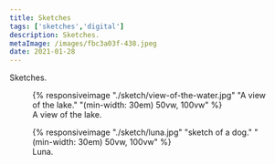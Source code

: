 ```yaml
---
title: Sketches
tags: ['sketches','digital']
description: Sketches. 
metaImage: /images/fbc3a03f-438.jpeg
date: 2021-01-28
---
```

Sketches. 

<figure>{% responsiveimage "./sketch/view-of-the-water.jpg" "A view of the lake." "(min-width: 30em) 50vw, 100vw" %}<figcaption>A view of the lake.</figcaption></figure>

<figure>{% responsiveimage "./sketch/luna.jpg" "sketch of a dog." "(min-width: 30em) 50vw, 100vw" %}<figcaption>Luna.</figcaption></figure>